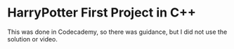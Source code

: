 # HarryPotter First Project in C++

This was done in Codecademy, so there was guidance, but I did not use the solution or video.
